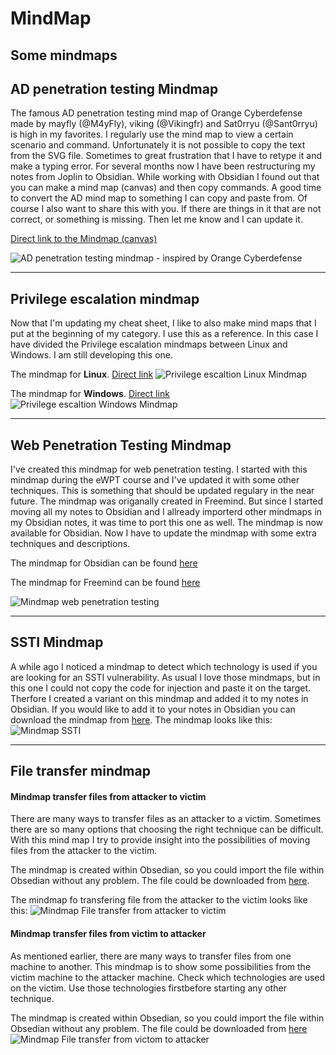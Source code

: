 # MindMap
Some mindmaps
-----
## AD penetration testing Mindmap
The famous AD penetration testing mind map of Orange Cyberdefense made by mayfly (@M4yFly), viking (@Vikingfr) and Sat0rryu (@Sant0rryu) is high in my favorites. I regularly use the mind map to view a certain scenario and command. Unfortunately it is not possible to copy the text from the SVG file. Sometimes to great frustration that I have to retype it and make a typing error. For several months now I have been restructuring my notes from Joplin to Obsidian. While working with Obsidian I found out that you can make a mind map (canvas) and then copy commands. A good time to convert the AD mind map to something I can copy and paste from. Of course I also want to share this with you. If there are things in it that are not correct, or something is missing. Then let me know and I can update it.

[Direct link to the Mindmap (canvas)](https://github.com/eMVee-NL/MindMap/blob/main/AD%20Mindmap/Mindmap%20AD.canvas)

![AD penetration testing mindmap - inspired by Orange Cyberdefense](image/Mindmap%20AD1.png)

-----
## Privilege escalation mindmap
Now that I'm updating my cheat sheet, I like to also make mind maps that I put at the beginning of my category. I use this as a reference. In this case I have divided the Privilege escalation mindmaps between Linux and Windows. I am still developing this one.

The mindmap for **Linux**. [Direct link](https://github.com/eMVee-NL/MindMap/blob/main/Privilege%20escalation%20Mindmap/00%20Mindmap%20Linux%20Privilege%20Escalation.canvas)
![Privilege escaltion Linux Mindmap](image/00%20Mindmap%20Linux%20Privilege%20Escalation.png)

The mindmap for **Windows**. [Direct link](https://github.com/eMVee-NL/MindMap/blob/main/Privilege%20escalation%20Mindmap/00%20Mindmap%20Windows%20Privilege%20Escalation.canvas)
![Privilege escaltion Windows Mindmap](image/00%20Mindmap%20Windows%20Privilege%20Escalation.png)


-----
## Web Penetration Testing Mindmap
I've created this mindmap for web penetration testing. I started with this mindmap during the eWPT course and I've updated it with some other techniques.
This is something that should be updated regulary in the near future.  The mindmap was origanally created in Freemind. But since I started moving all my notes to Obsidian and I allready importerd other mindmaps in my Obsidian notes, it was time to port this one as well. The mindmap is now available for Obsidian. Now I have to update the mindmap with some extra techniques and descriptions.

The mindmap for Obsidian can be found [here](https://github.com/eMVee-NL/MindMap/blob/main/Web%20Penetration%20Testing%20Mindmap/Mindmap%20Web%20Application%20Pentesting.canvas)

The mindmap for Freemind can be found [here](https://github.com/eMVee-NL/MindMap/blob/main/Web%20Penetration%20Testing%20Mindmap/Web-Penetration-Testing-Mindmap.mm)

![Mindmap web penetration testing](image/Mindmap%20Web%20Application%20Pentesting.png)

-----
## SSTI Mindmap
A while ago I noticed a mindmap to detect which technology is used if you are looking for an SSTI vulnerability. As usual I love those mindmaps, but in this one I could not copy the code for injection and paste it on the target. Therfore I created a variant on this mindmap and added it to my notes in Obsidian. If you would like to add it to your notes in Obsidian you can download the mindmap from [here](https://github.com/eMVee-NL/MindMap/blob/main/SSTI/SSTI%20Identification%20technology.canvas).
The mindmap looks like this:
![Mindmap SSTI](https://github.com/eMVee-NL/MindMap/blob/main/image/SSTI%20Identification%20technology.png)

-----
## File transfer mindmap

#### Mindmap transfer files from attacker to victim
There are many ways to transfer files as an attacker to a victim. Sometimes there are so many options that choosing the right technique can be difficult. With this mind map I try to provide insight into the possibilities of moving files from the attacker to the victim.

The mindmap is created within Obsedian, so you could import the file within Obsedian without any problem. The file could be downloaded from [here](https://raw.githubusercontent.com/eMVee-NL/MindMap/main/File-Transfer/Mindmap%20transfer%20files%20to%20VICTIM.canvas).

The mindmap fo transfering file from the attacker to the victim looks like this:
![Mindmap File transfer from attacker to victim](https://github.com/eMVee-NL/MindMap/raw/main/image/Mindmap%20transfer%20files%20to%20VICTIM.png)

#### Mindmap transfer files from victim to attacker
As mentioned earlier, there are many ways to transfer files from one machine to another. This mindmap is to show some possibilities from the victim machine to the attacker machine. Check which technologies are used on the victim. Use those technologies firstbefore starting any other technique.

The mindmap is created within Obsedian, so you could import the file within Obsedian without any problem. The file could be downloaded from [here](https://raw.githubusercontent.com/eMVee-NL/MindMap/main/File-Transfer/Mindmap%20transfer%20files%20to%20ATTACKER.canvas)
![Mindmap File transfer from victom to attacker](https://github.com/eMVee-NL/MindMap/blob/main/image/Mindmap%20transfer%20files%20to%20ATTACKER.png)
